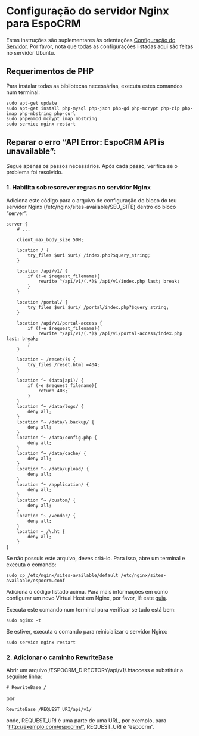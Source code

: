 # Configuração do servidor Nginx para EspoCRM

Estas instruções são suplementares às orientações [Configuração do Servidor](server-configuration.md). Por favor, nota que todas as configurações listadas aqui são feitas no servidor Ubuntu.

## Requerimentos de PHP

Para instalar todas as bibliotecas necessárias, executa estes comandos num terminal:

```
sudo apt-get update
sudo apt-get install php-mysql php-json php-gd php-mcrypt php-zip php-imap php-mbstring php-curl
sudo phpenmod mcrypt imap mbstring
sudo service nginx restart
```

## Reparar o erro “API Error: EspoCRM API is unavailable”:

Segue apenas os passos necessários. Após cada passo, verifica se o problema foi resolvido.

### 1. Habilita sobrescrever regras no servidor Nginx

Adiciona este código para o arquivo de configuração do bloco do teu servidor Nginx (/etc/nginx/sites-available/SEU_SITE) dentro do bloco “server”:

```
server {   
    # ...
    
    client_max_body_size 50M;
    
    location / {
        try_files $uri $uri/ /index.php?$query_string;
    }
 
    location /api/v1/ {
        if (!-e $request_filename){
            rewrite ^/api/v1/(.*)$ /api/v1/index.php last; break;
        }
    }
    
    location /portal/ {
        try_files $uri $uri/ /portal/index.php?$query_string;
    }

    location /api/v1/portal-access {
        if (!-e $request_filename){
            rewrite ^/api/v1/(.*)$ /api/v1/portal-access/index.php last; break;
        }
    }
 
    location ~ /reset/?$ {
        try_files /reset.html =404;
    }
 
    location ^~ (data|api)/ {
        if (-e $request_filename){
            return 403;
        }
    }
    location ^~ /data/logs/ {
        deny all;
    }
    location ^~ /data/\.backup/ {
        deny all;
    }
    location ^~ /data/config.php {
        deny all;
    }
    location ^~ /data/cache/ {
        deny all;
    }
    location ^~ /data/upload/ {
        deny all;
    }
    location ^~ /application/ {
        deny all;
    }
    location ^~ /custom/ {
        deny all;
    }
    location ^~ /vendor/ {
        deny all;
    }
    location ~ /\.ht {
        deny all;
    }
}
```

Se não possuis este arquivo, deves criá-lo. Para isso, abre um terminal e executa o comando:

```
sudo cp /etc/nginx/sites-available/default /etc/nginx/sites-available/espocrm.conf
```

Adiciona o código listado acima. Para mais informações em como configurar um novo Virtual Host em Nginx, por favor, lê este [guia](nginx-virtual-host.md).

Executa este comando num terminal para verificar se tudo está bem:

```
sudo nginx -t
```

Se estiver, executa o comando para reinicializar o servidor Nginx:

```
sudo service nginx restart
```

### 2. Adicionar o caminho RewriteBase

Abrir um arquivo /ESPOCRM_DIRECTORY/api/v1/.htaccess e substituir a seguinte linha:

```
# RewriteBase /
```
por 

```
RewriteBase /REQUEST_URI/api/v1/
```

onde, REQUEST_URI é uma parte de uma URL, por exemplo, para “http://exemplo.com/espocrm/”, REQUEST_URI é “espocrm”.
